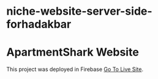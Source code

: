 # niche-website-server-side-forhadakbar

# ApartmentShark Website

This project was deployed in Firebase [Go To Live Site](https://niche-website-forhadakbar.web.app).
